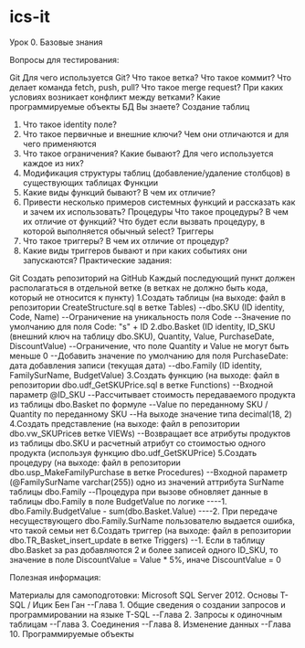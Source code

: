 # ics-it

Урок 0. Базовые знания

Вопросы для тестирования:

Git
Для чего используется Git?
Что такое ветка? Что такое коммит?
Что делает команда fetch, push, pull? Что такое merge request?
При каких условиях возникает конфликт между ветками?
Какие программируемые объекты БД Вы знаете?
Создание таблиц
   1. Что такое identity поле?
   2. Что такое первичные и внешние ключи? Чем они отличаются и для чего применяются
   3. Что такое ограничения? Какие бывают? Для чего используется каждое из них?
   4. Модификация структуры таблиц (добавление/удаление столбцов) в существующих таблицах
Функции
   1. Какие виды функций бывают? В чем их отличие?
   2. Привести несколько примеров системных функций и рассказать как и зачем их использовать?
Процедуры
Что такое процедуры? В чем их отличие от функций?
Что будет если вызвать процедуру, в которой выполняется обычный select?
Триггеры
   1. Что такое триггеры? В чем их отличие от процедур?
   2. Какие виды триггеров бывают и при каких событиях они запускаются?
Практические задания:

Git
Создать репозиторий на GitHub
Каждый последующий пункт должен располагаться в отдельной ветке (в ветках не должно быть кода, который не относится к пункту)
1.Создать таблицы (на выходе: файл в репозитории CreateStructure.sql в ветке Tables)
      --dbo.SKU (ID identity, Code, Name)
      --Ограничение на уникальность поля Code
      --Значение по умолчанию для поля Code: "s" + ID
2.dbo.Basket (ID identity, ID_SKU (внешний ключ на таблицу dbo.SKU), Quantity, Value, PurchaseDate, DiscountValue)
      --Ограничение, что поле Quantity и Value не могут быть меньше 0
      --Добавить значение по умолчанию для поля PurchaseDate: дата добавления записи (текущая дата)
      --dbo.Family (ID identity, FamilySurName, BudgetValue)
3.Создать функцию (на выходе: файл в репозитории dbo.udf_GetSKUPrice.sql в ветке Functions)
      --Входной параметр @ID_SKU
      --Рассчитывает стоимость передаваемого продукта из таблицы dbo.Basket по формуле
      --Value по переданному SKU / Quantity по переданному SKU
      --На выходе значение типа decimal(18, 2)
4.Создать представление (на выходе: файл в репозитории dbo.vw_SKUPriceв ветке VIEWs)
      --Возвращает все атрибуты продуктов из таблицы dbo.SKU и расчетный атрибут со стоимостью одного продукта (используя функцию dbo.udf_GetSKUPrice)
5.Создать процедуру (на выходе: файл в репозитории dbo.usp_MakeFamilyPurchase в ветке Procedures)
      --Входной параметр (@FamilySurName varchar(255)) одно из значений аттрибута SurName таблицы dbo.Family
      --Процедура при вызове обновляет данные в таблицы dbo.Family в поле BudgetValue по логике
            ----1. dbo.Family.BudgetValue - sum(dbo.Basket.Value)
            ----2. При передаче несуществующего dbo.Family.SurName пользователю выдается ошибка, что такой семьи нет
6.Создать триггер (на выходе: файл в репозитории dbo.TR_Basket_insert_update в ветке Triggers)
      --1. Если в таблицу dbo.Basket за раз добавляются 2 и более записей одного ID_SKU, то значение в поле DiscountValue = Value * 5%, иначе DiscountValue = 0
      
Полезная информация:

Материалы для самоподготовки: Microsoft SQL Server 2012. Основы T-SQL / Ицик Бен Ган
--Глава 1. Общие сведения о создании запросов и программировании на языке T-SQL
--Глава 2. Запросы к одиночным таблицам
--Глава 3. Соединения
--Глава 8. Изменение данных
--Глава 10. Программируемые объекты
